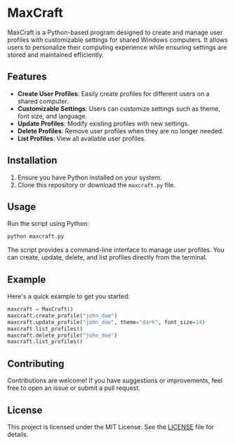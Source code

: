 # MaxCraft

MaxCraft is a Python-based program designed to create and manage user profiles with customizable settings for shared Windows computers. It allows users to personalize their computing experience while ensuring settings are stored and maintained efficiently.

## Features

- **Create User Profiles**: Easily create profiles for different users on a shared computer.
- **Customizable Settings**: Users can customize settings such as theme, font size, and language.
- **Update Profiles**: Modify existing profiles with new settings.
- **Delete Profiles**: Remove user profiles when they are no longer needed.
- **List Profiles**: View all available user profiles.

## Installation

1. Ensure you have Python installed on your system.
2. Clone this repository or download the `maxcraft.py` file.

## Usage

Run the script using Python:

```bash
python maxcraft.py
```

The script provides a command-line interface to manage user profiles. You can create, update, delete, and list profiles directly from the terminal.

## Example

Here's a quick example to get you started:

```python
maxcraft = MaxCraft()
maxcraft.create_profile("john_doe")
maxcraft.update_profile("john_doe", theme="dark", font_size=14)
maxcraft.list_profiles()
maxcraft.delete_profile("john_doe")
maxcraft.list_profiles()
```

## Contributing

Contributions are welcome! If you have suggestions or improvements, feel free to open an issue or submit a pull request.

## License

This project is licensed under the MIT License. See the [LICENSE](LICENSE) file for details.